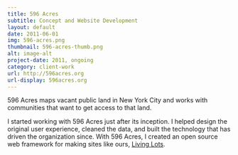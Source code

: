 ```yaml
---
title: 596 Acres
subtitle: Concept and Website Development
layout: default
date: 2011-06-01
img: 596-acres.png
thumbnail: 596-acres-thumb.png
alt: image-alt
project-date: 2011, ongoing
category: client-work
url: http://596acres.org
url-display: 596acres.org
---
```


596 Acres maps vacant public land in New York City and works with communities that want to get access to that land.

I started working with 596 Acres just after its inception. I helped design the original user experience, cleaned the data, and built the technology that has driven the organization since. With 596 Acres, I created an open source web framework for making sites like ours, [Living Lots](https://github.com/596acres/django-livinglots).
